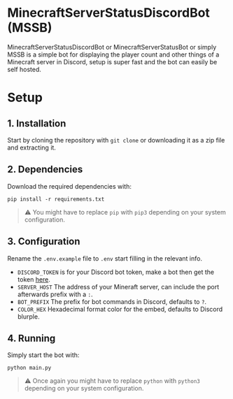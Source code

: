 # MinecraftServerStatusDiscordBot (MSSB)
MinecraftServerStatusDiscordBot or MinecraftServerStatusBot or simply MSSB is a simple bot for displaying the player count and other things of a Minecraft server in Discord, setup is super fast and the bot can easily be self hosted.

# Setup
## 1. Installation
Start by cloning the repository with `git clone` or downloading it as a zip file and extracting it.

## 2. Dependencies
Download the required dependencies with:
```
pip install -r requirements.txt
```
> ⚠️ You might have to replace `pip` with `pip3` depending on your system configuration.

## 3. Configuration
Rename the `.env.example` file to `.env` start filling in the relevant info.
 - `DISCORD_TOKEN` is for your Discord bot token, make a bot then get the token [here](https://discord.com/developers/applications).
 - `SERVER_HOST` The address of your Mineraft server, can include the port afterwards prefix with a `:`.
 - `BOT_PREFIX` The prefix for bot commands in Discord, defaults to `?`.
 - `COLOR_HEX` Hexadecimal format color for the embed, defaults to Discord blurple.

 ## 4. Running
 Simply start the bot with:
 ```
 python main.py
 ```
 > ⚠️ Once again you might have to replace `python` with `python3` depending on your system configuration.